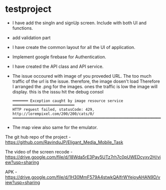 # testproject

- I have add the singIn and signUp screen. Include with both UI and functions.
- add validation part
- I have create the common layout for all the UI of application.
- Implement google firebase for Authentication.
- I have created the API class and API service.
- The issue occoured with image of you proveded URL. The too much traffic of the url is the issue. therefore, the image dosen't load
  Therefore I arranged the .png for the images. ones the traffic is low the image will display.
  this is the isssu hit the debug consol
  
      ═══════ Exception caught by image resource service ════════════════════════════
      HTTP request failed, statusCode: 429, http://lorempixel.com/200/200/cats/0/
      ════════════════════════════════════════════════════════════════════════════════
  
- The map view also same for the emulator. 

The git hub repo of the project - https://github.com/RavinduJP/Eligant_Media_Mobile_Task

The video of the screen recode - https://drive.google.com/file/d/18Wda5rE3Pay5UTz7rh7c0pUWEDcyxv2H/view?usp=sharing

APK - https://drive.google.com/file/d/1H30MmF579A4stwkQAlfrWYejoyAHAN9D/view?usp=sharing
